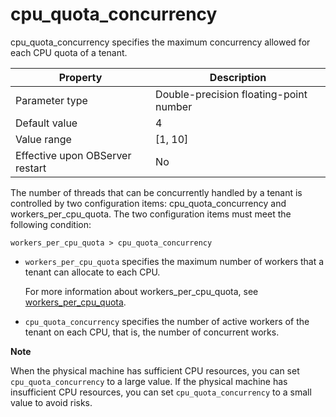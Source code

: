 cpu_quota_concurrency 
==========================================

cpu_quota_concurrency specifies the maximum concurrency allowed for each CPU quota of a tenant. 


|          **Property**           |            **Description**             |
|---------------------------------|----------------------------------------|
| Parameter type                  | Double-precision floating-point number |
| Default value                   | 4                                      |
| Value range                     | \[1, 10\]                              |
| Effective upon OBServer restart | No                                     |



The number of threads that can be concurrently handled by a tenant is controlled by two configuration items: cpu_quota_concurrency and workers_per_cpu_quota. The two configuration items must meet the following condition:

`workers_per_cpu_quota > cpu_quota_concurrency`

* `workers_per_cpu_quota` specifies the maximum number of workers that a tenant can allocate to each CPU.

  For more information about workers_per_cpu_quota, see [workers_per_cpu_quota](../300.system-configuration-items/20800.workers_per_cpu_quota.md).
  

* `cpu_quota_concurrency` specifies the number of active workers of the tenant on each CPU, that is, the number of concurrent works.

  



**Note**



When the physical machine has sufficient CPU resources, you can set `cpu_quota_concurrency` to a large value. If the physical machine has insufficient CPU resources, you can set `cpu_quota_concurrency` to a small value to avoid risks.
